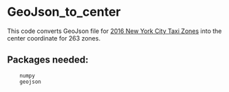 # GeoJson_to_center

This code converts GeoJson file for [2016 New York City Taxi Zones](https://geo.nyu.edu/catalog/nyu-2451-36743) into the center coordinate for 263 zones.

## Packages needed:
```
    numpy
    geojson

```
